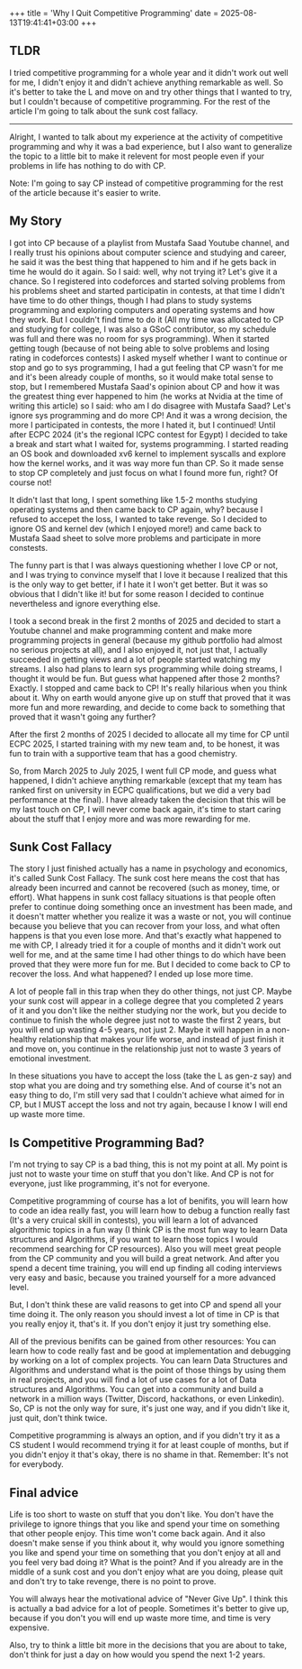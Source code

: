+++
title = 'Why I Quit Competitive Programming'
date = 2025-08-13T19:41:41+03:00
+++
## TLDR

I tried competitive programming for a whole year and it didn't work out well for me, I didn't enjoy it and didn't achieve anything remarkable as well. So it's better to take the L and move on and try other things that I wanted to try, but I couldn't because of competitive programming.
For the rest of the article I'm going to talk about the sunk cost fallacy.

--------------------

Alright, I wanted to talk about my experience at the activity of competitive programming and why it was a bad experience, but I also want to generalize the topic to a little bit to make it relevent for most people even if your problems in life has nothing to do with CP.

Note: I'm going to say CP instead of competitive programming for the rest of the article because it's easier to write.

## My Story

I got into CP because of a playlist from Mustafa Saad Youtube channel, and I really trust his opinions about computer science and studying and career, he said it was the best thing that happened to him and if he gets back in time he would do it again. So I said: well, why not trying it? Let's give it a chance. So I registered into codeforces and started solving problems from his problems sheet and started participatin in contests, at that time I didn't have time to do other things, though I had plans to study systems programming and exploring computers and operating systems and how they work. But I couldn't find time to do it (All my time was allocated to CP and studying for college, I was also a GSoC contributor, so my schedule was full and there was no room for sys programming).
When it started getting tough (because of not being able to solve problems and losing rating in codeforces contests) I asked myself whether I want to continue or stop and go to sys programming, I had a gut feeling that CP wasn't for me and it's been already couple of months, so it would make total sense to stop, but I remembered Mustafa Saad's opinion about CP and how it was the greatest thing ever happened to him (he works at Nvidia at the time of writing this article) so I said: who am I do disagree with Mustafa Saad? Let's ignore sys programming and do more CP!
And it was a wrong decision, the more I participated in contests, the more I hated it, but I continued!
Until after ECPC 2024 (it's the regional ICPC contest for Egypt) I decided to take a break and start what I waited for, systems programming. I started reading an OS book and downloaded xv6 kernel to implement syscalls and explore how the kernel works, and it was way more fun than CP. So it made sense to stop CP completely and just focus on what I found more fun, right? Of course not!

It didn't last that long, I spent something like 1.5-2 months studying operating systems and then came back to CP again, why? because I refused to accepet the loss, I wanted to take revenge.
So I decided to ignore OS and kernel dev (which I enjoyed more!) and came back to Mustafa Saad sheet to solve more problems and participate in more constests.

The funny part is that I was always questioning whether I love CP or not, and I was trying to convince myself that I love it because I realized that this is the only way to get better, if I hate it I won't get better. But it was so obvious that I didn't like it! but for some reason I decided to continue nevertheless and ignore everything else.

I took a second break in the first 2 months of 2025 and decided to start a Youtube channel and make programming content and make more programming projects in general (because my github portfolio had almost no serious projects at all), and I also enjoyed it, not just that, I actually succeeded in getting views and a lot of people started watching my streams. I also had plans to learn sys programming while doing streams, I thought it would be fun.
But guess what happened after those 2 months? Exactly. I stopped and came back to CP! It's really hilarious when you think about it. Why on earth would anyone give up on stuff that proved that it was more fun and more rewarding, and decide to come back to something that proved that it wasn't going any further?

After the first 2 months of 2025 I decided to allocate all my time for CP until ECPC 2025, I started training with my new team and, to be honest, it was fun to train with a supportive team that has a good chemistry.

So, from March 2025 to July 2025, I went full CP mode, and guess what happened, I didn't achieve anything remarkable (except that my team has ranked first on university in ECPC qualifications, but we did a very bad performance at the final). I have already taken the decision that this will be my last touch on CP, I will never come back again, it's time to start caring about the stuff that I enjoy more and was more rewarding for me.

## Sunk Cost Fallacy

The story I just finished actually has a name in psychology and economics, it's called Sunk Cost Fallacy.
The sunk cost here means the cost that has already been incurred and cannot be recovered (such as money, time, or effort). What happens in sunk cost fallacy situations is that people often prefer to continue doing something once an investment has been made, and it doesn't matter whether you realize it was a waste or not, you will continue because you believe that you can recover from your loss, and what often happens is that you even lose more.
And that's exactly what happened to me with CP, I already tried it for a couple of months and it didn't work out well for me, and at the same time I had other things to do which have been proved that they were more fun for me. But I decided to come back to CP to recover the loss. And what happened? I ended up lose more time.

A lot of people fall in this trap when they do other things, not just CP. Maybe your sunk cost will appear in a college degree that you completed 2 years of it and you don't like the neither studying nor the work, but you decide to continue to finish the whole degree just not to waste the first 2 years, but you will end up wasting 4-5 years, not just 2. Maybe it will happen in a non-healthy relationship that makes your life worse, and instead of just finish it and move on, you continue in the relationship just not to waste 3 years of emotional investment.

In these situations you have to accept the loss (take the L as gen-z say) and stop what you are doing and try something else. And of course it's not an easy thing to do, I'm still very sad that I couldn't achieve what aimed for in CP, but I MUST accept the loss and not try again, because I know I will end up waste more time.

## Is Competitive Programming Bad?

I'm not trying to say CP is a bad thing, this is not my point at all. My point is just not to waste your time on stuff that you don't like. And CP is not for everyone, just like programming, it's not for everyone.

Competitive programming of course has a lot of benifits, you will learn how to code an idea really fast, you will learn how to debug a function really fast (It's a very cruical skill in contests), you will learn a lot of advanced algorithmic topics in a fun way (I think CP is the most fun way to learn Data structures and Algorithms, if you want to learn those topics I would recommend searching for CP resources). Also you will meet great people from the CP community and you will build a great network. And after you spend a decent time training, you will end up finding all coding interviews very easy and basic, because you trained yourself for a more advanced level.

But, I don't think these are valid reasons to get into CP and spend all your time doing it. The only reason you should invest a lot of time in CP is that you really enjoy it, that's it. If you don't enjoy it just try something else.

All of the previous benifits can be gained from other resources: You can learn how to code really fast and be good at implementation and debugging by working on a lot of complex projects. You can learn Data Structures and Algorithms and understand what is the point of those things by using them in real projects, and you will find a lot of use cases for a lot of Data structures and Algorithms. You can get into a community and build a network in a million ways (Twitter, Discord, hackathons, or even Linkedin).
So, CP is not the only way for sure, it's just one way, and if you didn't like it, just quit, don't think twice.

Competitive programming is always an option, and if you didn't try it as a CS student I would recommend trying it for at least couple of months, but if you didn't enjoy it that's okay, there is no shame in that. Remember: It's not for everybody.

## Final advice

Life is too short to waste on stuff that you don't like. You don't have the privilege to ignore things that you like and spend your time on something that other people enjoy. This time won't come back again. And it also doesn't make sense if you think about it, why would you ignore something you like and spend your time on something that you don't enjoy at all and you feel very bad doing it? What is the point?
And if you already are in the middle of a sunk cost and you don't enjoy what are you doing, please quit and don't try to take revenge, there is no point to prove.

You will always hear the motivational advice of "Never Give Up". I think this is actually a bad advice for a lot of people. Sometimes it's better to give up, because if you don't you will end up waste more time, and time is very expensive.

Also, try to think a little bit more in the decisions that you are about to take, don't think for just a day on how would you spend the next 1-2 years.
